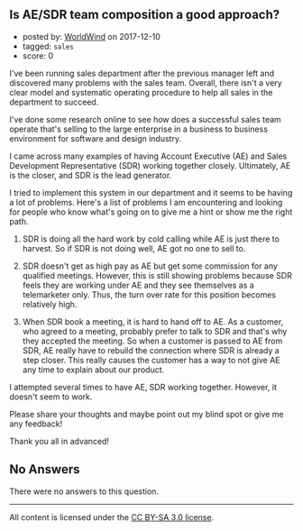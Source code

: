 ## Is AE/SDR team composition a good approach?

- posted by: [WorldWind](https://stackexchange.com/users/4104730/worldwind) on 2017-12-10
- tagged: `sales`
- score: 0

I've been running sales department after the previous manager left and discovered many problems with the sales team. Overall, there isn't a very clear model and systematic operating procedure to help all sales in the department to succeed.

I've done some research online to see how does a successful sales team operate that's selling to the large enterprise in a business to business environment for software and design industry.

I came across many examples of having Account Executive (AE) and Sales Development Representative (SDR) working together closely. Ultimately, AE is the closer, and SDR is the lead generator.

I tried to implement this system in our department and it seems to be having a lot of problems. Here's a list of problems I am encountering and looking for people who know what's going on to give me a hint or show me the right path.

1. SDR is doing all the hard work by cold calling while AE is just there to harvest. So if SDR is not doing well, AE got no one to sell to.

2. SDR doesn't get as high pay as AE but get some commission for any qualified meetings. However, this is still showing problems because SDR feels they are working under AE and they see themselves as a telemarketer only. Thus, the turn over rate for this position becomes relatively high.

3. When SDR book a meeting, it is hard to hand off to AE. As a customer, who agreed to a meeting, probably prefer to talk to SDR and that's why they accepted the meeting. So when a customer is passed to AE from SDR, AE really have to rebuild the connection where SDR is already a step closer. This really causes the customer has a way to not give AE any time to explain about our product.

I attempted several times to have AE, SDR working together. However, it doesn't seem to work.

Please share your thoughts and maybe point out my blind spot or give me any feedback!

Thank you all in advanced!

## No Answers

There were no answers to this question.


---

All content is licensed under the [CC BY-SA 3.0 license](https://creativecommons.org/licenses/by-sa/3.0/).
